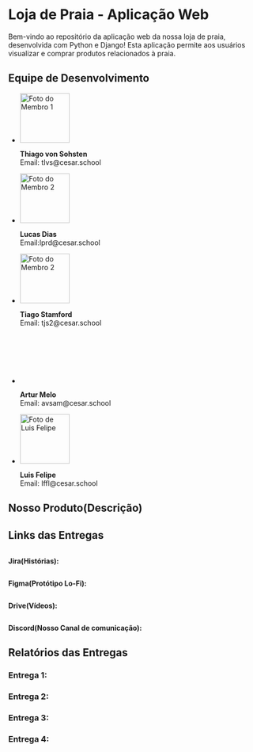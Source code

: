 <!DOCTYPE html>

</head>
<body>
  <h1>Loja de Praia - Aplicação Web</h1>
  
  <p>Bem-vindo ao repositório da aplicação web da nossa loja de praia, desenvolvida com Python e Django! Esta aplicação permite aos usuários visualizar e comprar produtos relacionados à praia.</p>
  
  <h2>Equipe de Desenvolvimento</h2>
  <ul>
    <li>
      <img src="https://media.licdn.com/dms/image/D4D03AQFvkXZAgyzRXA/profile-displayphoto-shrink_200_200/0/1664574837648?e=1698278400&v=beta&t=cKWZvnrFO_9NmhyuBVceIvVATdmr9cTJwNgCG-l6Gik" alt="Foto do Membro 1" width="100">
      <p><strong>Thiago von Sohsten</strong><br>Email: tlvs@cesar.school</p>
    </li>
    <li>
      <img src="https://media.licdn.com/dms/image/D4D03AQEVBLLBwxQtAw/profile-displayphoto-shrink_200_200/0/1692071479436?e=1698278400&v=beta&t=v_1HA3CfUVeBu2J9Qf9eggChKreZe36LxfI0MUGc9gY" alt="Foto do Membro 2" width="100">
      <p><strong>Lucas Dias</strong><br>Email:lprd@cesar.school</p>
    </li>
     <li>
      <img src="https://media.licdn.com/dms/image/D4D03AQE24HnK2quhIA/profile-displayphoto-shrink_200_200/0/1683226976049?e=1698278400&v=beta&t=VRJhDY1yUNPBMU5pBmTxBgipmhyHTCGxTE5M28oMr2I" alt="Foto do Membro 2" width="100">
      <p><strong>Tiago Stamford</strong><br>Email: tjs2@cesar.school</p>
    </li>
     <li>
      <img src="data:image/gif;base64,R0lGODlhAQABAIAAAAAAAP///yH5BAEAAAAALAAAAAABAAEAAAIBRAA7" alt="Foto de Artur Melo" width="100">
      <p><strong>Artur Melo</strong><br>Email: avsam@cesar.school</p>
    </li>
    <li>
      <img src="" alt="Foto de Luis Felipe" width="100">
      <p><strong>Luis Felipe</strong><br>Email: lffl@cesar.school</p>
    </li>
   
  </ul>
  
  <h2>Nosso Produto(Descrição)</h2>
 

  <h2>Links das Entregas</h2>
  <img src="https://upload.wikimedia.org/wikipedia/commons/thumb/3/38/JIRA.png/220px-JIRA.png" alt="">
  <p><strong>Jira(Histórias):</strong></p>
  <img src="https://upload.wikimedia.org/wikipedia/commons/thumb/3/33/Figma-logo.svg/64px-Figma-logo.svg.png" alt="">
  <p><strong>Figma(Protótipo Lo-Fi):</strong></p>
  
  <img src="https://upload.wikimedia.org/wikipedia/commons/thumb/1/12/Google_Drive_icon_%282020%29.svg/250px-Google_Drive_icon_%282020%29.svg.png" alt="">
  <p><strong>Drive(Vídeos):</strong></p>

  <img src="https://upload.wikimedia.org/wikipedia/commons/thumb/c/c7/Discord_colour_textlogo_%282021%29.svg/250px-Discord_colour_textlogo_%282021%29.svg.png" alt="">
  <p><strong>Discord(Nosso Canal de comunicação):</strong></p>

  <h2>Relatórios das Entregas</h2>
  <h3>Entrega 1:</h3>
  <h3>Entrega 2:</h3>
  <h3>Entrega 3:</h3>
  <h3>Entrega 4:</h3>
</body>
</html>

